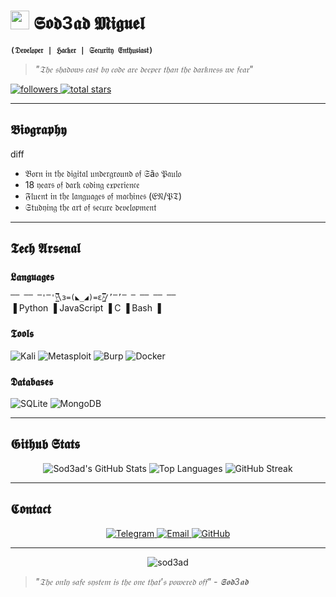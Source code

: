 # <img src="https://raw.githubusercontent.com/Tarikul-Islam-Anik/Animated-Fluent-Emojis/master/Emojis/Hand%20gestures/High%20Voltage.png" width="30px"> 𝕾𝖔𝖉3𝖆𝖉 𝕸𝖎𝖌𝖚𝖊𝖑 

**`(𝔇𝔢𝔳𝔢𝔩𝔬𝔭𝔢𝔯 | ℌ𝔞𝔠𝔨𝔢𝔯 | 𝔖𝔢𝔠𝔲𝔯𝔦𝔱𝔶 𝔈𝔫𝔱𝔥𝔲𝔰𝔦𝔞𝔰𝔱)`**

> *"𝔗𝔥𝔢 𝔰𝔥𝔞𝔡𝔬𝔴𝔰 𝔠𝔞𝔰𝔱 𝔟𝔶 𝔠𝔬𝔡𝔢 𝔞𝔯𝔢 𝔡𝔢𝔢𝔭𝔢𝔯 𝔱𝔥𝔞𝔫 𝔱𝔥𝔢 𝔡𝔞𝔯𝔨𝔫𝔢𝔰𝔰 𝔴𝔢 𝔣𝔢𝔞𝔯"*

<p align="left">
  <a href="https://github.com/sod3ad?tab=followers">
    <img alt="followers" title="Follow me on Github" src="https://custom-icon-badges.demolab.com/github/followers/sod3ad?color=236ad3&labelColor=1155ba&style=for-the-badge&logo=person-add&label=𝔉𝔬𝔩𝔩𝔬𝔴&logoColor=white"/>
  </a>
  <a href="https://github.com/sod3ad?tab=repositories&sort=stargazers">
    <img alt="total stars" title="Total stars on GitHub" src="https://custom-icon-badges.demolab.com/github/stars/sod3ad?color=55960c&style=for-the-badge&labelColor=488207&logo=star"/>
  </a>
</p>

---

## 𝕭𝖎𝖔𝖌𝖗𝖆𝖕𝖍𝖞

diff
+ 𝔅𝔬𝔯𝔫 𝔦𝔫 𝔱𝔥𝔢 𝔡𝔦𝔤𝔦𝔱𝔞𝔩 𝔲𝔫𝔡𝔢𝔯𝔤𝔯𝔬𝔲𝔫𝔡 𝔬𝔣 𝔖ã𝔬 𝔓𝔞𝔲𝔩𝔬
+ 18 𝔶𝔢𝔞𝔯𝔰 𝔬𝔣 𝔡𝔞𝔯𝔨 𝔠𝔬𝔡𝔦𝔫𝔤 𝔢𝔵𝔭𝔢𝔯𝔦𝔢𝔫𝔠𝔢
+ 𝔉𝔩𝔲𝔢𝔫𝔱 𝔦𝔫 𝔱𝔥𝔢 𝔩𝔞𝔫𝔤𝔲𝔞𝔤𝔢𝔰 𝔬𝔣 𝔪𝔞𝔠𝔥𝔦𝔫𝔢𝔰 (𝔈𝔑/𝔓𝔗)
+ 𝔖𝔱𝔲𝔡𝔶𝔦𝔫𝔤 𝔱𝔥𝔢 𝔞𝔯𝔱 𝔬𝔣 𝔰𝔢𝔠𝔲𝔯𝔢 𝔡𝔢𝔳𝔢𝔩𝔬𝔭𝔪𝔢𝔫𝔱

---

## 𝕿𝖊𝖈𝖍 𝕬𝖗𝖘𝖊𝖓𝖆𝖑

### 𝕷𝖆𝖓𝖌𝖚𝖆𝖌𝖊𝖘
`̿̿ ̿̿ ̿'̿'\̵͇̿̿\з=(◣_◢)=ε/̵͇̿̿/’̿’̿ ̿ ̿̿ ̿̿ ̿̿`  
▐ Python ▐ JavaScript ▐ C ▐ Bash ▐  

### 𝕿𝖔𝖔𝖑𝖘
<p>
  <img alt="Kali" src="https://img.shields.io/badge/Kali_Linux-557C94?style=for-the-badge&logo=kali-linux&logoColor=white">
  <img alt="Metasploit" src="https://img.shields.io/badge/Metasploit-000000?style=for-the-badge">
  <img alt="Burp" src="https://img.shields.io/badge/Burp_Suite-FF6633?style=for-the-badge">
  <img alt="Docker" src="https://img.shields.io/badge/Docker-2496ED?style=for-the-badge&logo=docker&logoColor=white">
</p>

### 𝕯𝖆𝖙𝖆𝖇𝖆𝖘𝖊𝖘
<p>
  <img alt="SQLite" src="https://img.shields.io/badge/SQLite-003B57?style=for-the-badge&logo=sqlite&logoColor=white">
  <img alt="MongoDB" src="https://img.shields.io/badge/MongoDB-47A248?style=for-the-badge&logo=mongodb&logoColor=white">
</p>

---

## 𝕲𝖎𝖙𝖍𝖚𝖇 𝕾𝖙𝖆𝖙𝖘

<p align="center">
  <img alt="Sod3ad's GitHub Stats" src="https://github-readme-stats.vercel.app/api?username=sod3ad&show_icons=true&theme=dark&hide_border=true&include_all_commits=true&count_private=true">
  
  <img alt="Top Languages" src="https://github-readme-stats.vercel.app/api/top-langs/?username=sod3ad&layout=compact&theme=dark&hide_border=true&langs_count=6">
  
  <img alt="GitHub Streak" src="https://streak-stats.demolab.com?user=sod3ad&theme=dark&hide_border=true&date_format=M%20j%5B%2C%20Y%5D">
</p>

---

## 𝕮𝖔𝖓𝖙𝖆𝖈𝖙

<p align="center">
  <a href="https://t.me/setesquadsupport">
    <img alt="Telegram" src="https://img.shields.io/badge/Telegram-2CA5E0?style=for-the-badge&logo=telegram&logoColor=white">
  </a>
  <a href="mailto:your-email@example.com">
    <img alt="Email" src="https://img.shields.io/badge/Email-D14836?style=for-the-badge&logo=gmail&logoColor=white">
  </a>
  <a href="https://github.com/sod3ad">
    <img alt="GitHub" src="https://img.shields.io/badge/GitHub-181717?style=for-the-badge&logo=github&logoColor=white">
  </a>
</p>

---

<p align="center">
  <img src="https://komarev.com/ghpvc/?username=sod3ad&label=Profile%20views&color=0e75b6&style=flat" alt="sod3ad" />
</p>

> *"𝔗𝔥𝔢 𝔬𝔫𝔩𝔶 𝔰𝔞𝔣𝔢 𝔰𝔶𝔰𝔱𝔢𝔪 𝔦𝔰 𝔱𝔥𝔢 𝔬𝔫𝔢 𝔱𝔥𝔞𝔱'𝔰 𝔭𝔬𝔴𝔢𝔯𝔢𝔡 𝔬𝔣𝔣" - 𝕾𝖔𝖉3𝖆𝖉*
